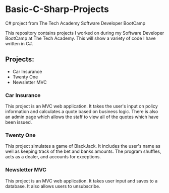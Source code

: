 # Basic-C-Sharp-Projects
C# project from The Tech Academy Software Developer BootCamp

This repository contains projects I worked on during my Software Developer BootCamp at The Tech Academy. This will show a variety of code I have written in C#.


<h2>Projects:</h2>
  <ul>
    <li>Car Insurance</li>
    <li>Twenty One</li>
    <li>Newsletter MVC</li>
  </ul>
  
  <h3>Car Insurance</h3>
  This project is an MVC web application. It takes the user's input on policy information and calculates a quote based on business logic. There is also an admin page which allows the staff to view all of the quotes which have been issued.
  
 <h3>Twenty One</h3>
 This project simulates a game of BlackJack. It includes the user's name as well as keeping track of the bet and banks amounts. The program shuffles, acts as a dealer, and accounts for exceptions.
  
  <h3>Newsletter MVC</h3>
  This project is an MVC web application. It takes user input and saves to a database. It also allows users to unsubscribe.
